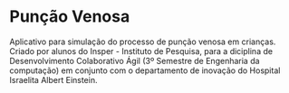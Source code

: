 # Punção Venosa


Aplicativo para simulação do processo de punção venosa em crianças. Criado por alunos do Insper - Instituto de Pesquisa, para a diciplina de Desenvolvimento Colaborativo Ágil (3º Semestre de Engenharia da computação) em conjunto com o departamento de inovação do Hospital Israelita Albert Einstein.
